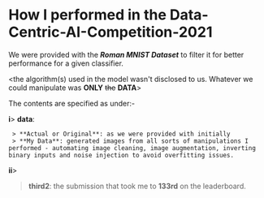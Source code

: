 # How I performed in the Data-Centric-AI-Competition-2021

We were provided with the **_Roman MNIST Dataset_** to filter it for better performance for a given classifier.

<the algorithm(s) used in the model wasn't disclosed to us. Whatever we could manipulate was **ONLY** ~~the~~ **DATA**>

The contents are specified as under:-

**i**> 
**data**:

     > **Actual or Original**: as we were provided with initially
     > **My Data**: generated images from all sorts of manipulations I performed - automating image cleaning, image augmentation, inverting binary inputs and noise injection to avoid overfitting issues.

**ii**> 
> **third2**:
>   the submission that took me to **133rd** on the leaderboard. 

